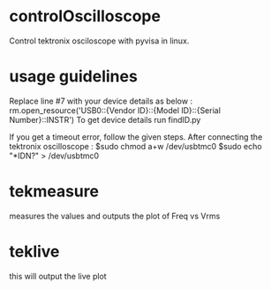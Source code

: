 # controlOscilloscope
Control tektronix osciloscope with pyvisa in linux.
# usage guidelines
Replace line #7 with your device details as below :
rm.open_resource('USB0::{Vendor ID}::{Model ID}::{Serial Number}::INSTR')
To get device details run findID.py 

If you get a timeout error, follow the given steps.
After connecting the tektronix oscilloscope : 
$sudo chmod a+w /dev/usbtmc0
$sudo echo "*IDN?" > /dev/usbtmc0

# tekmeasure
  measures the values and outputs the plot of Freq vs Vrms
  
# teklive
  this will output the live plot
